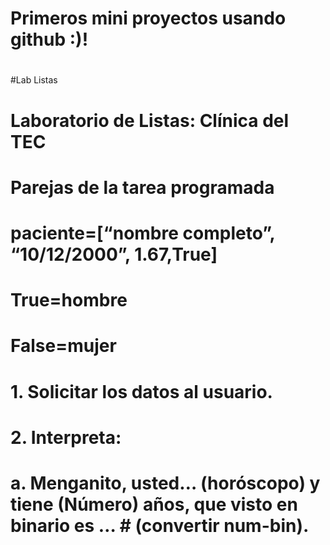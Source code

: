 # Primeros mini proyectos usando github :)!
#
#
#
#Lab Listas
#
# Laboratorio de Listas: Clínica del TEC
#    Parejas de la tarea programada
#    paciente=[“nombre completo”, “10/12/2000”, 1.67,True]
#    True=hombre
#    False=mujer
#    1. Solicitar los datos al usuario.
#    2. Interpreta:
#       a. Menganito, usted… (horóscopo) y tiene (Número) años, que visto en binario es … # (convertir num-bin).

